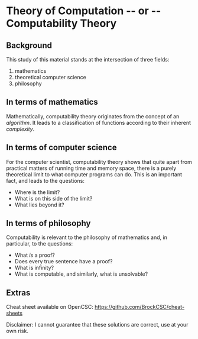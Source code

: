 Theory of Computation -- or -- Computability Theory
===================================================

Background
----------
This study of this material stands at the intersection of three fields:

1. mathematics
2. theoretical computer science
3. philosophy

In terms of mathematics
-----------------------
Mathematically, computability theory originates from the concept of an *algorithm*.
It leads to a classification of functions according to their inherent *complexity*.

In terms of computer science
----------------------------
For the computer scientist, computability theory shows that quite apart from practical matters of running time
and memory space, there is a purely theoretical limit to what computer programs can do.
This is an important fact, and leads to the questions:

* Where is the limit?
* What is on this side of the limit?
* What lies beyond it?

In terms of philosophy
----------------------
Computability is relevant to the philosophy of mathematics and, in particular, to the questions:

* What *is* a proof?
* Does every true sentence have a proof?
* What is infinity?
* What is computable, and similarly, what is unsolvable?

Extras
------
Cheat sheet available on OpenCSC: https://github.com/BrockCSC/cheat-sheets

Disclaimer: I cannot guarantee that these solutions are correct, use at your own risk.
